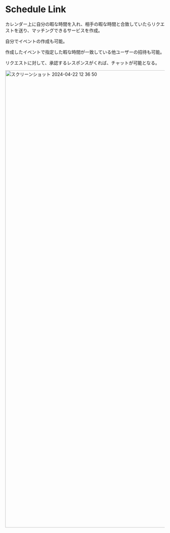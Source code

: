 <h1>Schedule Link</h1>
<p>カレンダー上に自分の暇な時間を入れ、相手の暇な時間と合致していたらリクエストを送り、マッチングできるサービスを作成。</p>
<p>自分でイベントの作成も可能。</p>
<p>作成したイベントで指定した暇な時間が一致している他ユーザーの招待も可能。</p>
<p>リクエストに対して、承認するレスポンスがくれば、チャットが可能となる。</p>

<img width="1440" alt="スクリーンショット 2024-04-22 12 36 50" src="https://github.com/tk-art/Schedule-Link/assets/58266008/42d81636-0b5f-4484-8c37-07755caaab2d">
